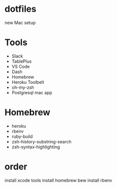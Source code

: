 # dotfiles
new Mac setup

# Tools
- Slack
- TablePlus
- VS Code
- Dash
- Homebrew
- Heroku Toolbelt
- oh-my-zsh
- Postgresql mac app

# Homebrew
- heroku
- rbenv
- ruby-build
- zsh-history-substring-search
- zsh-syntax-highlighting

# order

install xcode tools
install homebrew
bew install rbenv
